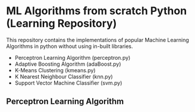 # ML Algorithms from scratch Python (Learning Repository)

This repository contains the implementations of popular Machine Learning Algorithms in python without using in-built libraries.

- Perceptron Learning Algorithm (perceptron.py)
- Adaptive Boosting Algorithm (adaBoost.py)
- K-Means Clustering (kmeans.py)
- K Nearest Neighbour Classifier (knn.py)
- Support Vector Machine Classifier (svm.py)

## Perceptron Learning Algorithm
